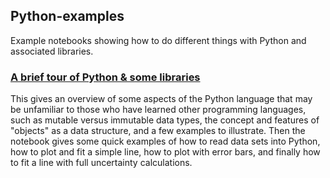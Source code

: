 ## Python-examples
Example notebooks showing how to do different things with Python and associated libraries.

### [A brief tour of Python & some libraries](https://github.com/UWPhysics433/Python-examples/blob/main/A%20brief%20tour%20of%20Python%20%26%20some%20libraries.ipynb)
This gives an overview of some aspects of the Python language that may be unfamiliar to those who have learned other programming languages, such as mutable versus immutable data types, the concept and features of "objects" as a data structure, and a few examples to illustrate.
Then the notebook gives some quick examples of how to read data sets into Python, how to plot and fit a simple line, how to plot with error bars, and finally how to fit a line with full uncertainty calculations.
